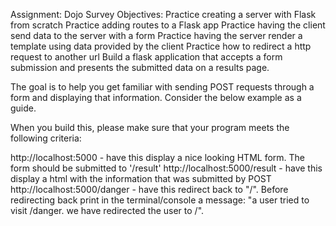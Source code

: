 Assignment: Dojo Survey
Objectives:
Practice creating a server with Flask from scratch
Practice adding routes to a Flask app
Practice having the client send data to the server with a form
Practice having the server render a template using data provided by the client
Practice how to redirect a http request to another url
Build a flask application that accepts a form submission and presents the submitted data on a results page.

The goal is to help you get familiar with sending POST requests through a form and displaying that information. Consider the below example as a guide.



When you build this, please make sure that your program meets the following criteria:

http://localhost:5000 - have this display a nice looking HTML form.  The form should be submitted to '/result'
http://localhost:5000/result - have this display a html with the information that was submitted by POST
http://localhost:5000/danger - have this redirect back to "/".  Before redirecting back print in the terminal/console a message: "a user tried to visit /danger.  we have redirected the user to /".